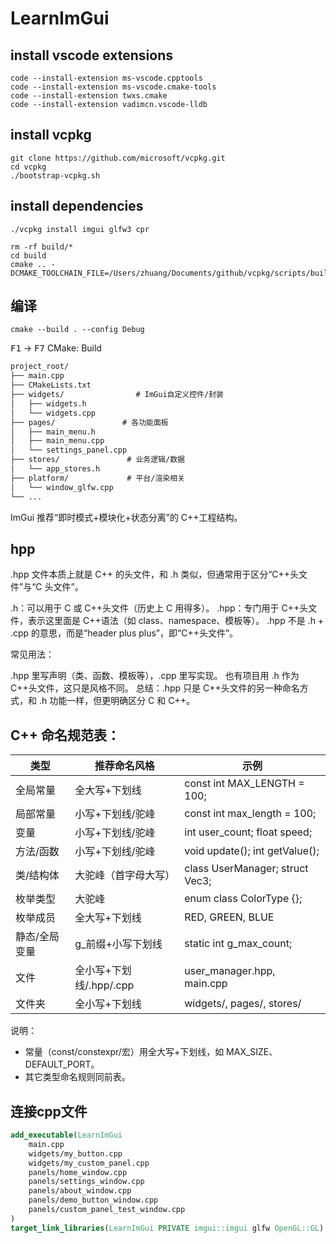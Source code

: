 # LearnImGui

## install vscode extensions

```shell
code --install-extension ms-vscode.cpptools
code --install-extension ms-vscode.cmake-tools
code --install-extension twxs.cmake
code --install-extension vadimcn.vscode-lldb
```

## install vcpkg

```shell
git clone https://github.com/microsoft/vcpkg.git
cd vcpkg
./bootstrap-vcpkg.sh
```

## install dependencies

```shell
./vcpkg install imgui glfw3 cpr
```

```shell
rm -rf build/*
cd build
cmake .. -DCMAKE_TOOLCHAIN_FILE=/Users/zhuang/Documents/github/vcpkg/scripts/buildsystems/vcpkg.cmake
```

## 编译

```shell
cmake --build . --config Debug
```

<kbd>F1</kbd> -> <kbd>F7</kbd> CMake: Build

```txt
project_root/
├── main.cpp
├── CMakeLists.txt
├── widgets/                # ImGui自定义控件/封装
│   ├── widgets.h
│   └── widgets.cpp
├── pages/               # 各功能面板
│   ├── main_menu.h
│   ├── main_menu.cpp
│   └── settings_panel.cpp
├── stores/               # 业务逻辑/数据
│   └── app_stores.h
├── platform/             # 平台/渲染相关
│   └── window_glfw.cpp
└── ...
```

ImGui 推荐“即时模式+模块化+状态分离”的 C++工程结构。

## hpp

.hpp 文件本质上就是 C++ 的头文件，和 .h 类似，但通常用于区分“C++头文件”与“C 头文件”。

.h：可以用于 C 或 C++头文件（历史上 C 用得多）。
.hpp：专门用于 C++头文件，表示这里面是 C++语法（如 class、namespace、模板等）。
.hpp 不是 .h + .cpp 的意思，而是“header plus plus”，即“C++头文件”。

常见用法：

.hpp 里写声明（类、函数、模板等），.cpp 里写实现。
也有项目用 .h 作为 C++头文件，这只是风格不同。
总结：.hpp 只是 C++头文件的另一种命名方式，和 .h 功能一样，但更明确区分 C 和 C++。

## C++ 命名规范表：

| 类型          | 推荐命名风格            | 示例                            |
| ------------- | ----------------------- | ------------------------------- |
| 全局常量      | 全大写+下划线           | const int MAX_LENGTH = 100;     |
| 局部常量      | 小写+下划线/驼峰        | const int max_length = 100;     |
| 变量          | 小写+下划线/驼峰        | int user_count; float speed;    |
| 方法/函数     | 小写+下划线/驼峰        | void update(); int getValue();  |
| 类/结构体     | 大驼峰（首字母大写）    | class UserManager; struct Vec3; |
| 枚举类型      | 大驼峰                  | enum class ColorType {};        |
| 枚举成员      | 全大写+下划线           | RED, GREEN, BLUE                |
| 静态/全局变量 | g\_前缀+小写下划线      | static int g_max_count;         |
| 文件          | 全小写+下划线/.hpp/.cpp | user_manager.hpp, main.cpp      |
| 文件夹        | 全小写+下划线           | widgets/, pages/, stores/       |

说明：

- 常量（const/constexpr/宏）用全大写+下划线，如 MAX_SIZE、DEFAULT_PORT。
- 其它类型命名规则同前表。

## 连接cpp文件
```cmake
add_executable(LearnImGui
    main.cpp
    widgets/my_button.cpp
    widgets/my_custom_panel.cpp
    panels/home_window.cpp
    panels/settings_window.cpp
    panels/about_window.cpp
    panels/demo_button_window.cpp
    panels/custom_panel_test_window.cpp
)
target_link_libraries(LearnImGui PRIVATE imgui::imgui glfw OpenGL::GL)